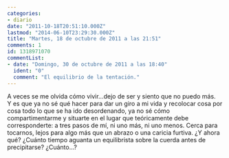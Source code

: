 ```yaml
---
categories:
- diario
date: "2011-10-18T20:51:10.000Z"
lastmod: "2014-06-10T23:29:30.000Z"
title: "Martes, 18 de octubre de 2011 a las 21:51"
comments: 1
id: 1318971070
commentList:
- date: "Domingo, 30 de octubre de 2011 a las 18:40"
  ident: "0"
  comment: "El equilibrio de la tentación."
---
```


A veces se me olvida cómo vivir...dejo de ser y siento que no puedo más.  
Y es que ya no sé qué hacer para dar un giro a mi vida y recolocar cosa por cosa todo lo que se ha ido desordenando, ya no sé cómo compartimentarme y situarte en el lugar que teóricamente debe corresponderte: a tres pasos de mí, ni uno más, ni uno menos. Cerca para tocarnos, lejos para algo más que un abrazo o una caricia furtiva. ¿Y ahora qué? ¿Cuánto tiempo aguanta un equilibrista sobre la cuerda antes de precipitarse? ¿Cuánto...?